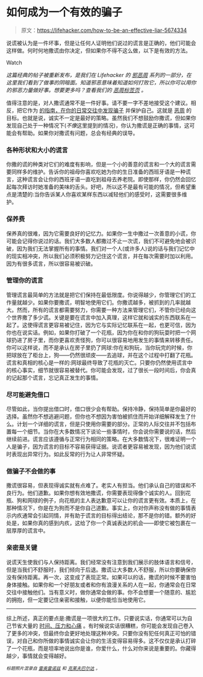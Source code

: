 # 如何成为一个有效的骗子

> 原文：<https://lifehacker.com/how-to-be-an-effective-liar-5674334>

说谎被认为是一件坏事，但是让任何人证明他们说过的谎言是正确的，他们可能会这样做。何时何地撒谎由你决定，但如果你不得不这么做，以下是有效的方法。

Watch

*这篇经典的帖子被重新发布，是我们在 Lifehacker 的* [*邪恶周*](https://lifehacker.com/welcome-to-lifehackers-fifth-annual-evil-week-1647621043) *系列的一部分，在这里我们看到了做事的阴暗面。知道邪恶意味着知道如何打败它，所以你可以用你的邪恶力量做好事。想要更多吗？查看我们的* [*恶周标签页*](http://lifehacker.com/tag/evilweek) *。*

值得注意的是，对人撒谎通常不是一件好事。请不要一字不差地接受这个建议。相反，把它作为 [的指南，在你的日常交往中发现骗子](https://lifehacker.com/how-to-detect-when-someones-lying-and-get-them-to-tell-5959952) 并保护自己。这就是 [恶周](http://lifehacker.com/tag/evil-week) 的目标。也就是说，诚实不一定是最好的策略。虽然我们不想鼓励你撒谎，但如果你发现自己处于一种情况下(*不像*这里提到的情况)，你认为撒谎是正确的事情，这可能会有帮助。如果你对撒谎有问题，总会有经典的误导。

### 各种形状和大小的谎言

你撒的谎的种类对它们的难度有影响，但是一个小的善意的谎言和一个大的谎言需要同样多的维护。告诉你的祖母你喜欢吃她为你的生日准备的西班牙语是一种谎言，这种谎言会让你的西班牙语一直吃到祖母去养老院。即使那样，你仍然会回忆起每次拜访时她准备的美味的舌头。好吧，所以这不是最有可能的情况，但希望重点是清楚的:当你告诉某人你喜欢某样东西以减轻他们的感受时，这需要很多维护。

### 保养费

保养真的很难，因为它需要良好的记忆力。如果你一生中撒过一次善意的小谎，你可能会记得你说过的话。我们大多数人都撒过不止一次谎，我们不可避免地会被识破，因为我们无法掌握所有的事情。我们对一个人(或许多人)说的话与我们记忆中的现实相冲突，所以我们必须积极努力记住这个谎言，并在每次需要时加以利用。因为有很多谎言，所以很容易被识破。

### 管理你的谎言

管理谎言最简单的方法就是把它们保持在最低限度。你说得越少，你管理它们的工作量就越少。如果你要撒谎，明智地使用它们。你撒谎越多，被抓到的几率就越大。然而，所有的谎言都需要努力，你需要一种方法来管理它们，不管你已经向这个世界撒了多少谎。关键是要在谎言中加入真理，这样它就和诚实的东西联系在一起了。这使得谎言更容易被记住，因为它与实际记忆联系在一起，也更可信，因为你也在说实话。例如，如果你打破了一个花瓶，因为你在和你的狗玩耍时把一个网球扔进了房子里，而你更喜欢责怪狗，你可以很容易地用发生的事情来转移责任。你可以这样说，而不是承认在房子里扔了网球:你在和狗玩，当你玩完的时候，你把球放在了柜台上，狗——仍然很顽皮——去追球，并在这个过程中打翻了花瓶。谎言和真相的核心是一样的:网球最终导致了花瓶的灭亡。只要你仍然使用谎言中的核心事实，细节就很容易被替代。你可能会发现，过了很长一段时间后，你会真的记起那个谎言，忘记真正发生的事情。

### 尽可能避免借口

尽管如此，当你提出借口时，借口很少会有帮助。保持冷静，保持简单是你最好的选择。虽然你不想逃避问题，但你也不想因为害怕被抓住而开始详细解释发生了什么。计划一个详细的谎言，但是只使用你需要的部分。正常的人际交往并不包括布置每一个细节。当你在大多数情况下谈论一些事情时，你会说你需要说的话，然后继续前进。谎言应该遵循与正常行为相同的策略。在大多数情况下，很难证明一个人是骗子，因为谎言的目标不容易获得证据。说谎者更容易被发现，因为他们说谎时表现出异常行为。如此反常的行为让人非常怀疑。

### 做骗子不会做的事

撒谎很容易，但表现得诚实就有点难了。老实人有担当。他们承认自己的错误和不良行为。他们道歉。如果你想有效地撒谎，你需要表现得像个诚实的人。回到花瓶、狗和网球的例子，向花瓶的主人表达歉意可以让你的谎言更有效。本质上，在那种情况下，你是在为狗而不是你自己道歉。事实上，你对你声称没有做的事情表示内疚通常会引起同情，并有助于谎言的目标得出结论，那不是你的错。额外的好处是，如果你真的感到内疚，这给了你一个真诚表达的机会——即使它被包裹在一层厚厚的谎言中。

### 亲密是关键

说谎天生使我们与人保持距离。我们经常没有注意到我们展示的肢体语言和信号，但是当我们不舒服时，我们倾向于后退。撒谎让大多数人不舒服，所以你要确保你没有保持距离。再一次，这变成了表现正常。如果可以的话，撒谎的时候不要害怕身体接触。如果你和一个好朋友或者和你有浪漫关系的人在一起，你通常会在日常交往中接触他们。当有意义时，做你通常会做的事。你不会想要一个随意的、尴尬的拥抱，但一定要记住亲密和接触，以便你能恰当地使用它。

* * *

综上所述，真正的要点是:撒谎是一项很大的工作。只要说实话，你通常可以为自己节省大量的 [时间、压力和心痛](https://lifehacker.com/what-lying-actually-does-to-your-brain-and-body-every-d-5968613) 。有时候说实话很糟糕，你可能会发现自己卷入了更多的冲突，但最终你会更好地处理这种冲突。只要你没有犯任何真正可怕的错误，对自己和你所做的事情诚实会让你的生活变得容易得多。这不仅仅是承认打碎了一个花瓶，而是坦率地说出你是谁，你爱什么，什么对你来说是重要的。你藏得越少，事情就会变得越好。

<small>*标题照片混录自*</small> [<small>*雷奥雷诺兹*</small>](http://www.flickr.com/photos/lwr/213108466/) <small>*和*</small> [<small>*克莱夫巴尔达*</small>](http://www.mvdaily.com/articles/2007/12/pinocchio3.htm) <small>*。*</small>